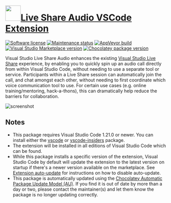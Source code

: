 # [<img src="https://cdn.jsdelivr.net/gh/dgalbraith/chocolatey-packages@53c9d779f0f73975196bcc6bac1b1718dcfe71a0/icons/vscode-live-share-audio.png" width="48" height="48" />Live Share Audio VSCode Extension](<https://chocolatey.org/packages/vscode-live-share-audio>)

[![Software license](https://img.shields.io/badge/license-Proprietary-lightgrey)](https://marketplace.visualstudio.com/items/MS-vsliveshare.vsliveshare-audio/license)
[![Maintenance status](https://img.shields.io/badge/maintained%3F-yes-green.svg)](https://github.com/dgalbraith/chocolatey-packages/graphs/commit-activity)
[![AppVeyor build](https://img.shields.io/appveyor/ci/dgalbraith/chocolatey-packages)](https://ci.appveyor.com/project/dgalbraith/chocolatey-packages)
[![Visual Studio Marketplace version](https://img.shields.io/visual-studio-marketplace/v/MS-vsliveshare.vsliveshare-audio?label=Marketplace)](https://marketplace.visualstudio.com/items?itemName=MS-vsliveshare.vsliveshare-audio)
[![Chocolatey package version](https://img.shields.io/chocolatey/v/vscode-live-share-audio?label=Chocolatey)](https://chocolatey.org/packages/vscode-live-share-audio)

Visual Studio Live Share Audio enhances the existing [Visual Studio Live Share](https://aka.ms/vsls) experience, by
enabling you to quickly spin up an audio call directly from within Visual Studio Code, without needing to use a
separate tool or service. Participants within a Live Share session can automatically join the call, and chat amongst
each other, without needing to first coordinate which voice communication tool to use. For certain use cases (e.g. online
training/mentoring, hack-a-thons), this can dramatically help reduce the barriers for collaboration.

![screenshot](https://cdn.jsdelivr.net/gh/dgalbraith/chocolatey-packages@53c9d779f0f73975196bcc6bac1b1718dcfe71a0/automatic/vscode-live-share-audio/screenshot.png)

## Notes

* This package requires Visual Studio Code 1.21.0 or newer.
  You can install either the [vscode](https://chocolatey.org/packages/vscode) or [vscode-insiders](https://chocolatey.org/packages/vscode-insiders) package.
* The extension will be installed in all editions of Visual Studio Code which can be found.
* While this package installs a specific version of the extension, Visual Studio Code by default will update the extension to the latest version on startup if there's a newer version available on the marketplace.
  See [Extension auto-update](https://code.visualstudio.com/docs/editor/extension-gallery#_extension-autoupdate) for instructions on how to disable auto-update.
* This package is automatically updated using the [Chocolatey Automatic Package Update Model (AU)](https://github.com/majkinetor/au/blob/master/README.md).
  If you find it is out of date by more than a day or two, please contact the maintainer(s) and let them know the package is no longer updating correctly.
